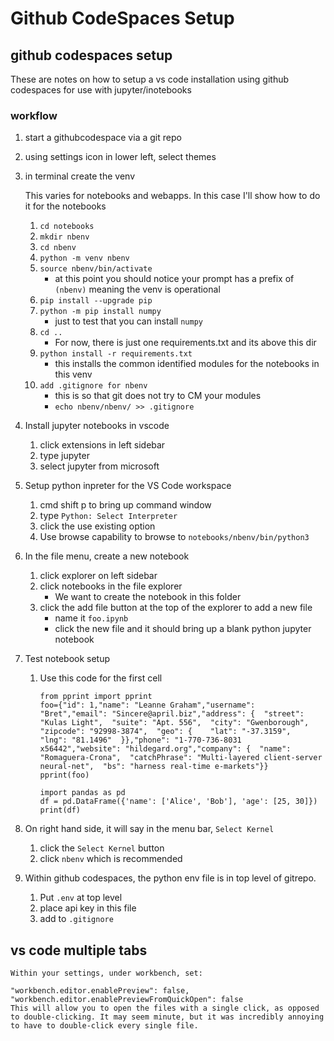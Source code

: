 # Github CodeSpaces Setup

##  github codespaces setup

These are notes on how to setup a vs code installation using github codespaces for use with 
jupyter/inotebooks

### workflow

1. start a githubcodespace via a git repo
2. using settings icon in lower left, select themes
3. in terminal create the venv
    
    This varies for notebooks and webapps.  In this case I'll show how to do it for the notebooks
    1. `cd notebooks`
    2. `mkdir nbenv`
    3. `cd nbenv` 
    5.  `python -m venv nbenv`
    6.  `source nbenv/bin/activate`
        - at this point you should notice your prompt has a prefix of `(nbenv)` meaning the venv is operational
    7.  `pip install --upgrade pip`
    8.  `python -m pip install numpy`
        - just to test that you can install `numpy`
    9. `cd ..`
        - For now, there is just one requirements.txt and its above this dir
    9. `python install -r requirements.txt`
        - this installs the common identified modules for the notebooks in this venv
    7. `add .gitignore for nbenv`
        - this is so that git does not try to CM your modules
        - `echo nbenv/nbenv/ >> .gitignore`
4. Install jupyter notebooks in vscode
    1. click extensions in left sidebar
    2. type jupyter<CR>
    3. select jupyter from microsoft
5. Setup python inpreter for the VS Code workspace
    1. cmd shift p to bring up command window
    2. type `Python: Select Interpreter`
    3. click the use existing option 
    3. Use browse capability to browse to `notebooks/nbenv/bin/python3`
6. In the file menu, create a new notebook
    1. click explorer on left sidebar
    2. click notebooks in the file explorer
        - We want to create the notebook in this folder
    3. click the add file button at the top of the explorer to add a new file
        - name it `foo.ipynb`
        - click the new file and it should bring up a blank python jupyter notebook
6. Test notebook setup
    1. Use this code for the first cell

        ```
        from pprint import pprint
        foo={"id": 1,"name": "Leanne Graham","username": "Bret","email": "Sincere@april.biz","address": {  "street": "Kulas Light",  "suite": "Apt. 556",  "city": "Gwenborough",  "zipcode": "92998-3874",  "geo": {    "lat": "-37.3159",    "lng": "81.1496"  }},"phone": "1-770-736-8031 x56442","website": "hildegard.org","company": {  "name": "Romaguera-Crona",  "catchPhrase": "Multi-layered client-server neural-net",  "bs": "harness real-time e-markets"}}
        pprint(foo)

        import pandas as pd
        df = pd.DataFrame({'name': ['Alice', 'Bob'], 'age': [25, 30]})
        print(df)
        ```
7. On right hand side, it will say in the menu bar, `Select Kernel`
    1. click the `Select Kernel` button
    2. click `nbenv` which is recommended
8. Within github codespaces, the python env file is in top level of gitrepo.  
    1. Put `.env` at top level
    2. place api key in this file
    3. add to `.gitignore`




## vs code multiple tabs

```
Within your settings, under workbench, set:

"workbench.editor.enablePreview": false,
"workbench.editor.enablePreviewFromQuickOpen": false
This will allow you to open the files with a single click, as opposed to double-clicking. It may seem minute, but it was incredibly annoying to have to double-click every single file.
```


